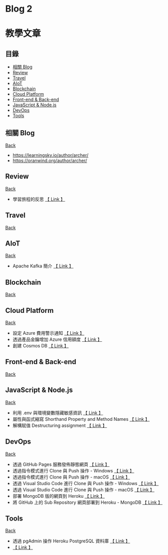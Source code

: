# Blog 2

# 教學文章
                    
## 目錄

- [相關 Blog](#相關-blog)
- [Review](#review)
- [Travel](#travel)
- [AIoT](#aiot)
- [Blockchain](#blockchain)
- [Cloud Platform](#cloud-platform)
- [Front-end & Back-end](##front-end--back-end)
- [JavaScript & Node.js](#javascript--nodejs)
- [DevOps](#devops)
- [Tools](#tools)

## 相關 Blog
[Back](#目錄)
* https://learningsky.io/author/archer/
* https://oranwind.org/author/archer/

## Review
[Back](#目錄)
* 學習旅程的反思 [【 Link 】](https://learningsky.io/reflection-on-the-learning-journey/)

## Travel
[Back](#目錄)

## AIoT
[Back](#目錄)
* Apache Kafka 簡介 [【 Link 】](https://learningsky.io/kafka/)

## Blockchain
[Back](#目錄)

## Cloud Platform
[Back](#目錄)
* 設定 Azure 費用警示通知 [【 Link 】](https://learningsky.io/azure-set-alert-email/)
* 透過產品金鑰增加 Azure 信用額度 [【 Link 】](https://learningsky.io/azure-add-credits/)
* 創建 Cosmos DB [【 Link 】](https://learningsky.io/create-azure-cosmos-db/)

## Front-end & Back-end
[Back](#目錄)

## JavaScript & Node.js
[Back](#目錄)
* 利用 .env 與環境變數隱藏敏感資訊 [【 Link 】](https://learningsky.io/use-environmental-variables-to-hide-sensitive-information/)
* 屬性與函式縮寫 Shorthand Property and Method Names [【 Link 】](https://learningsky.io/shorthand-property-and-method-names/)
* 解構賦值 Destructuring assignment [【 Link 】](https://learningsky.io/destructuring-assignment/)

## DevOps
[Back](#目錄)
* 透過 GitHub Pages 服務發佈靜態網頁 [【 Link 】](https://learningsky.io/devops-tou-guo-github-pages-fu-wu-fa-bu-jing-tai-wang-ye/)
* 透過指令模式進行 Clone 與 Push 操作 - Windows [【 Link 】](https://learningsky.io/devops/)
* 透過指令模式進行 Clone 與 Push 操作 - macOS [【 Link 】](https://learningsky.io/devops-2/)
* 透過 Visual Studio Code 進行 Clone 與 Push 操作 - Windows [【 Link 】](https://learningsky.io/devops-3/)
* 透過 Visual Studio Code 進行 Clone 與 Push 操作 - macOS [【 Link 】](https://learningsky.io/devops-4/)
* 部署 MongoDB 版的網頁到 Heroku [【 Link 】](https://learningsky.io/devops-5/)
* 將 GitHub 上的 Sub Repository 網頁部署到 Heroku - MongoDB [【 Link 】](https://learningsky.io/devops-jiang-github-shang-de-sub-repository-wang-ye-bu-shu-dao-heroku/)

## Tools
[Back](#目錄)
* 透過 pgAdmin 操作 Heroku PostgreSQL 資料庫 [【 Link 】](https://learningsky.io/database-pgadmin-postgresql-heroku/)
*  [【 Link 】]()
